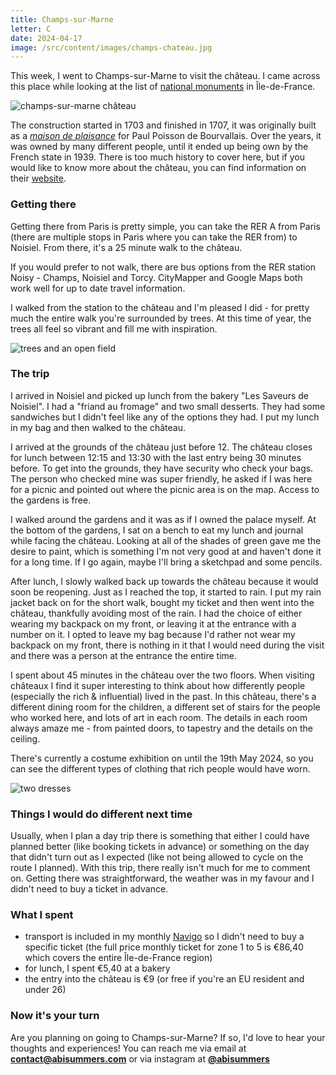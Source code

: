 ```yaml
---
title: Champs-sur-Marne
letter: C
date: 2024-04-17
image: /src/content/images/champs-chateau.jpg
---
```


This week, I went to Champs-sur-Marne to visit the château. I came across this place while looking at the list of [national monuments](https://www.monuments-nationaux.fr) in Île-de-France. 

![champs-sur-marne château](../images/champs-chateau.jpg)

The construction started in 1703 and finished in 1707, it was originally built as a [_maison de plaisance_](https://en.wikipedia.org/wiki/Lustschloss) for Paul Poisson de Bourvallais. Over the years, it was owned by many different people, until it ended up being own by the French state in 1939. There is too much history to cover here, but if you would like to know more about the château, you can find information on their [website](https://www.chateau-champs-sur-marne.fr/en/discover/history-of-the-chateau-de-champs-sur-marne).


### Getting there
Getting there from Paris is pretty simple, you can take the RER A from Paris (there are multiple stops in Paris where you can take the RER from) to Noisiel. From there, it's a 25 minute walk to the château. 

If you would prefer to not walk, there are bus options from the RER station Noisy - Champs, Noisiel and Torcy. CityMapper and Google Maps both work well for up to date travel information.

I walked from the station to the château and I'm pleased I did - for pretty much the entire walk you're surrounded by trees. At this time of year, the trees all feel so vibrant and fill me with inspiration.

![trees and an open field](../images/champs-forest.jpg)

### The trip
I arrived in Noisiel and picked up lunch from the bakery "Les Saveurs de Noisiel". I had a "friand au fromage" and two small desserts. They had some sandwiches but I didn't feel like any of the options they had. I put my lunch in my bag and then walked to the château.

I arrived at the grounds of the château just before 12. The château closes for lunch between 12:15 and 13:30 with the last entry being 30 minutes before. To get into the grounds, they have security who check your bags. The person who checked mine was super friendly, he asked if I was here for a picnic and pointed out where the picnic area is on the map. Access to the gardens is free.

I walked around the gardens and it was as if I owned the palace myself. At the bottom of the gardens, I sat on a bench to eat my lunch and journal while facing the château. Looking at all of the shades of green gave me the desire to paint, which is something I'm not very good at and haven't done it for a long time. If I go again, maybe I'll bring a sketchpad and some pencils.

After lunch, I slowly walked back up towards the château because it would soon be reopening. Just as I reached the top, it started to rain. I put my rain jacket back on for the short walk, bought my ticket and then went into the château, thankfully avoiding most of the rain. I had the choice of either wearing my backpack on my front, or leaving it at the entrance with a number on it. I opted to leave my bag because I'd rather not wear my backpack on my front, there is nothing in it that I would need during the visit and there was a person at the entrance the entire time.

I spent about 45 minutes in the château over the two floors. When visiting châteaux I find it super interesting to think about how differently people (especially the rich & influential) lived in the past. In this château, there's a different dining room for the children, a different set of stairs for the people who worked here, and lots of art in each room. The details in each room always amaze me - from painted doors, to tapestry and the details on the ceiling. 

There's currently a costume exhibition on until the 19th May 2024, so you can see the different types of clothing that rich people would have worn.

![two dresses](../images/champs-outfit.jpg)


### Things I would do different next time
Usually, when I plan a day trip there is something that either I could have planned better (like booking tickets in advance) or something on the day that didn't turn out as I expected (like not being allowed to cycle on the route I planned). With this trip, there really isn't much for me to comment on. Getting there was straightforward, the weather was in my favour and I didn't need to buy a ticket in advance.


### What I spent
- transport is included in my monthly [Navigo](https://abisummers.com/articles/navigo) so I didn't need to buy a specific ticket (the full price monthly ticket for zone 1 to 5 is €86,40 which covers the entire Île-de-France region)
- for lunch, I spent €5,40 at a bakery
- the entry into the château is €9 (or free if you're an EU resident and under 26)

### Now it's your turn
Are you planning on going to Champs-sur-Marne? If so, I'd love to hear your thoughts and experiences! You can reach me via email at **contact@abisummers.com** or via instagram at **[@abisummers](https://www.instagram.com/abisummers/)**